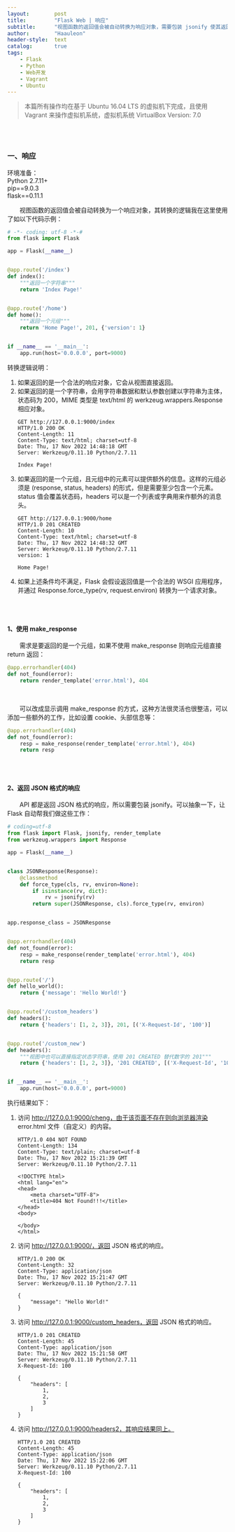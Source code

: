 ```yaml
---
layout:        post
title:         "Flask Web | 响应"
subtitle:      "视图函数的返回值会被自动转换为响应对象，需要包装 jsonify 使其返回 JSON 格式的响应"
author:        "Haauleon"
header-style:  text
catalog:       true
tags:
    - Flask
    - Python
    - Web开发
    - Vagrant
    - Ubuntu
---
```


> 本篇所有操作均在基于 Ubuntu 16.04 LTS 的虚拟机下完成，且使用 Vagrant 来操作虚拟机系统，虚拟机系统 VirtualBox Version: 7.0 

<br>
<br>

### 一、响应
环境准备：     
Python 2.7.11+      
pip==9.0.3     
flask==0.11.1   

&emsp;&emsp;视图函数的返回值会被自动转换为一个响应对象，其转换的逻辑我在这里使用了如以下代码示例：    
```python
# -*- coding: utf-8 -*-#
from flask import Flask

app = Flask(__name__)


@app.route('/index')
def index():
    """返回一个字符串"""
    return 'Index Page!'


@app.route('/home')
def home():
    """返回一个元组"""
    return 'Home Page!', 201, {'version': 1}


if __name__ == '__main__':
    app.run(host='0.0.0.0', port=9000)
```       

转换逻辑说明：     
1. 如果返回的是一个合法的响应对象，它会从视图直接返回。     
2. 如果返回的是一个字符串，会用字符串数据和默认参数创建以字符串为主体，状态码为 200，MIME 类型是 text/html 的 werkzeug.wrappers.Response 相应对象。        
    ```
    GET http://127.0.0.1:9000/index
    HTTP/1.0 200 OK
    Content-Length: 11
    Content-Type: text/html; charset=utf-8
    Date: Thu, 17 Nov 2022 14:48:18 GMT
    Server: Werkzeug/0.11.10 Python/2.7.11

    Index Page!
    ```
3. 如果返回的是一个元组，且元组中的元素可以提供额外的信息。这样的元组必须是 (response, status, headers) 的形式，但是需要至少包含一个元素。status 值会覆盖状态码，headers 可以是一个列表或字典用来作额外的消息头。     
    ```
    GET http://127.0.0.1:9000/home 
    HTTP/1.0 201 CREATED
    Content-Length: 10
    Content-Type: text/html; charset=utf-8
    Date: Thu, 17 Nov 2022 14:48:32 GMT
    Server: Werkzeug/0.11.10 Python/2.7.11
    version: 1

    Home Page!
    ```
4. 如果上述条件均不满足，Flask 会假设返回值是一个合法的 WSGI 应用程序，并通过 Response.force_type(rv, request.environ) 转换为一个请求对象。    

<br>
<br>

#### 1、使用 make_response
&emsp;&emsp;需求是要返回的是一个元组，如果不使用 make_response 则响应元组直接 return 返回：     
```python
@app.errorhandler(404)
def not_found(error):
    return render_template('error.html'), 404
```

<br>

&emsp;&emsp;可以改成显示调用 make_response 的方式，这种方法很灵活也很整洁，可以添加一些额外的工作，比如设置 cookie、头部信息等：      
```python
@app.errorhandler(404)
def not_found(error):
    resp = make_response(render_template('error.html'), 404)
    return resp
```

<br>
<br>

#### 2、返回 JSON 格式的响应
&emsp;&emsp;API 都是返回 JSON 格式的响应，所以需要包装 jsonify。可以抽象一下，让 Flask 自动帮我们做这些工作：     
```python
# coding=utf-8
from flask import Flask, jsonify, render_template
from werkzeug.wrappers import Response

app = Flask(__name__)


class JSONResponse(Response):
    @classmethod
    def force_type(cls, rv, environ=None):
        if isinstance(rv, dict):
            rv = jsonify(rv)
        return super(JSONResponse, cls).force_type(rv, environ)


app.response_class = JSONResponse


@app.errorhandler(404)
def not_found(error):
    resp = make_response(render_template('error.html'), 404)
    return resp


@app.route('/')
def hello_world():
    return {'message': 'Hello World!'}


@app.route('/custom_headers')
def headers():
    return {'headers': [1, 2, 3]}, 201, [('X-Request-Id', '100')]


@app.route('/custom_new')
def headers():
    """视图中也可以直接指定状态字符串，使用 201 CREATED 替代数字的 201"""
    return {'headers': [1, 2, 3]}, '201 CREATED', [('X-Request-Id', '100')]


if __name__ == '__main__':
    app.run(host='0.0.0.0', port=9000)
```

执行结果如下：    
1. 访问 http://127.0.0.1:9000/cheng，由于该页面不存在则向浏览器渲染 error.html 文件（自定义）的内容。             
    ```
    HTTP/1.0 404 NOT FOUND
    Content-Length: 134
    Content-Type: text/plain; charset=utf-8
    Date: Thu, 17 Nov 2022 15:21:39 GMT
    Server: Werkzeug/0.11.10 Python/2.7.11

    <!DOCTYPE html>
    <html lang="en">
    <head>
        <meta charset="UTF-8">
        <title>404 Not Found!!!</title>
    </head>
    <body>

    </body>
    </html>
    ```
2. 访问 http://127.0.0.1:9000/，返回 JSON 格式的响应。           
    ```
    HTTP/1.0 200 OK
    Content-Length: 32
    Content-Type: application/json
    Date: Thu, 17 Nov 2022 15:21:47 GMT
    Server: Werkzeug/0.11.10 Python/2.7.11

    {
        "message": "Hello World!"
    }
    ```
3. 访问 http://127.0.0.1:9000/custom_headers，返回 JSON 格式的响应。     
    ```
    HTTP/1.0 201 CREATED
    Content-Length: 45
    Content-Type: application/json
    Date: Thu, 17 Nov 2022 15:21:58 GMT
    Server: Werkzeug/0.11.10 Python/2.7.11
    X-Request-Id: 100

    {
        "headers": [
            1,
            2,
            3
        ]
    }
    ```
4. 访问 http://127.0.0.1:9000/headers2，其响应结果同上。     
    ```      
    HTTP/1.0 201 CREATED
    Content-Length: 45
    Content-Type: application/json
    Date: Thu, 17 Nov 2022 15:22:06 GMT
    Server: Werkzeug/0.11.10 Python/2.7.11
    X-Request-Id: 100

    {
        "headers": [
            1,
            2,
            3
        ]
    }
    ```
    
<br>
<br>